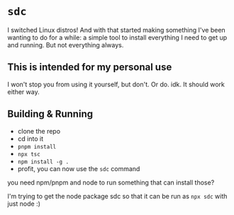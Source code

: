 # `sdc`

I switched Linux distros! And with that started making something I've been wanting to do for a while: a simple tool to install everything I need to get up and running. But not everything always.

## This is intended for my personal use

I won't stop you from using it yourself, but don't. Or do. idk. It should work either way.

## Building & Running

- clone the repo
- cd into it
- `pnpm install`
- `npx tsc`
- `npm install -g .`
- profit, you can now use the `sdc` command

you need npm/pnpm and node to run something that can install those?

I'm trying to get the node package sdc so that it can be run as `npx sdc` with just node :)
